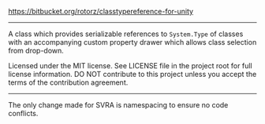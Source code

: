 https://bitbucket.org/rotorz/classtypereference-for-unity

---

A class which provides serializable references to `System.Type` of classes with an accompanying custom property drawer which allows class selection from drop-down.

Licensed under the MIT license. See LICENSE file in the project root for full license
information. DO NOT contribute to this project unless you accept the terms of the
contribution agreement.

---

The only change made for SVRA is namespacing to ensure no code conflicts.
